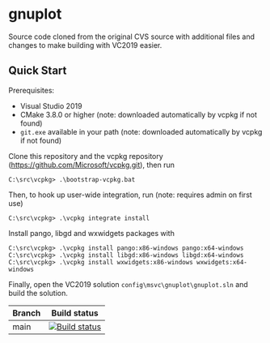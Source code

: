 # gnuplot

Source code cloned from the original CVS source with additional files and changes to make building with VC2019 easier. 

## Quick Start
Prerequisites:
- Visual Studio 2019
- CMake 3.8.0 or higher (note: downloaded automatically by vcpkg if not found)
- `git.exe` available in your path (note: downloaded automatically by vcpkg if not found)

Clone this repository and the vcpkg repository (https://github.com/Microsoft/vcpkg.git), then run
```
C:\src\vcpkg> .\bootstrap-vcpkg.bat
```
Then, to hook up user-wide integration, run (note: requires admin on first use)
```
C:\src\vcpkg> .\vcpkg integrate install
```
Install pango, libgd and wxwidgets packages with
```
C:\src\vcpkg> .\vcpkg install pango:x86-windows pango:x64-windows
C:\src\vcpkg> .\vcpkg install libgd:x86-windows libgd:x64-windows
C:\src\vcpkg> .\vcpkg install wxwidgets:x86-windows wxwidgets:x64-windows
```

Finally, open the VC2019 solution `config\msvc\gnuplot\gnuplot.sln` and build the solution.

| Branch | Build status |
| ------ | ------------ |
| main   | [![Build status](https://ci.appveyor.com/api/projects/status/vnyn8yrfit4wewc0/branch/main?svg=true)](https://ci.appveyor.com/project/AlexanderTaeschner/gnuplot/branch/main) |
